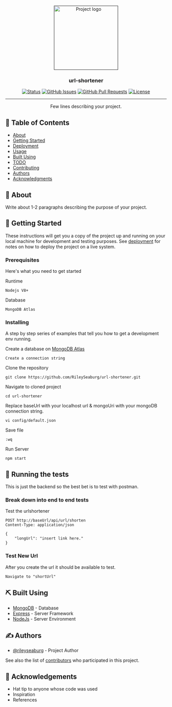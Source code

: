 <!-- @format -->

<p align="center">
  <a href="" rel="noopener">
 <img width=200px height=200px src="https://i.imgur.com/6wj0hh6.jpg" alt="Project logo"></a>
</p>

<h3 align="center">url-shortener</h3>

<div align="center">

[![Status](https://img.shields.io/badge/status-active-success.svg)]()
[![GitHub Issues](https://img.shields.io/github/issues/RileySeaburg/url-shortener.svg)](https://github.com/RileySeaburg/url-shortener/issues)
[![GitHub Pull Requests](https://img.shields.io/github/issues-pr/RileySeaburg/url-shortener.svg)](https://github.com/RileySeaburg/url-shortener/pulls)
[![License](https://img.shields.io/badge/license-MIT-blue.svg)](/LICENSE)

</div>

---

<p align="center"> Few lines describing your project.
    <br> 
</p>

## 📝 Table of Contents

- [About](#about)
- [Getting Started](#getting_started)
- [Deployment](#deployment)
- [Usage](#usage)
- [Built Using](#built_using)
- [TODO](../TODO.md)
- [Contributing](../CONTRIBUTING.md)
- [Authors](#authors)
- [Acknowledgments](#acknowledgement)

## 🧐 About <a name = "about"></a>

Write about 1-2 paragraphs describing the purpose of your project.

## 🏁 Getting Started <a name = "getting_started"></a>

These instructions will get you a copy of the project up and running on your local machine for development and testing purposes. See [deployment](#deployment) for notes on how to deploy the project on a live system.

### Prerequisites

Here's what you need to get started

Runtime

```
Nodejs V8+
```

Database

```
MongoDB Atlas
```

### Installing

A step by step series of examples that tell you how to get a development env running.

Create a database on [MongoDB Atlas](mongodb.com)

```
Create a connection string
```

Clone the repository

```
git clone https://github.com/RileySeaburg/url-shortener.git
```

Navigate to cloned project

```
cd url-shortener
```

Replace baseUrl with your localhost url & mongoUri with your mongoDB connection string.

```
vi config/default.json
```

Save file

```
:wq
```

Run Server

```
npm start
```

## 🔧 Running the tests <a name = "tests"></a>

This is just the backend so the best bet is to test with postman.

### Break down into end to end tests

Test the urlshortener

```
POST http://baseUrl/api/url/shorten
Content-Type: application/json

{
    "longUrl": "insert link here."
}
```

### Test New Url

After you create the url it should be available to test.

```
Navigate to "shortUrl"
```

## ⛏️ Built Using <a name = "built_using"></a>

- [MongoDB](https://www.mongodb.com/) - Database
- [Express](https://expressjs.com/) - Server Framework
- [NodeJs](https://nodejs.org/en/) - Server Environment

## ✍️ Authors <a name = "authors"></a>

- [@rileyseaburg](https://github.com/rileyseaburg) - Project Author

See also the list of [contributors](https://github.com/RileySeaburg/url-shortener/contributors) who participated in this project.

## 🎉 Acknowledgements <a name = "acknowledgement"></a>

- Hat tip to anyone whose code was used
- Inspiration
- References
